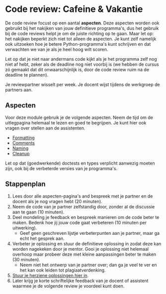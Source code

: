 # Code review: Cafeine & Vakantie

De code review focust op een aantal **aspecten**. Deze aspecten worden ook gebruikt bij het nakijken van jouw definitieve programma's, dus het gebruik bij de code reviews helpt je om de juiste richting op te gaan. Maar let op: het nakijken beperkt zich niet tot alleen de aspecten. Je kunt zelf namelijk ook uitzoeken hoe je betere Python-programma's kunt schrijven en dat verwachten we van je als je heel hoog wilt scoren.

Let op dat je niet naar andermans code kijkt als je het programma zelf nog niet af hebt, zeker als de deadline nog niet voorbij is (we hebben de cursus zó gemaakt dat dit onwaarschijnlijk is, door de code review ruim na de deadline te plannen).

Je reviewpartner wisselt per week. Je docent wijst tijdens de werkgroep de partners aan.

## Aspecten

Voor deze module gebruik je de volgende aspecten. Neem de tijd om de uitlegpagina helemaal te lezen en goed te begrijpen. Je kunt hier ook vragen over stellen aan de assistenten.

- [Formatting](/quality/formatting)
- [Comments](/quality/comments)
- [Naming](/quality/naming)
- [Cleanup](/quality/cleanup)

Let op dat (goedwerkende) doctests en types verplicht aanwezig moeten zijn, ook bij de verbeterde versies van je programma's.

## Stappenplan

1.  Lees door alle aspecten-pagina's and bespreek met je partner en de docent als je nog vragen hebt (20 minuten).
1.  Neem de code van je partner zelfstandig door, zonder al de discussie aan te gaan (10 minuten).
1.  Deel mondeling je feedback en bespreek manieren om de code beter te maken. Bedenk hoe jij jouw code gaat verbeteren (10 minuten per uitwerking).
    * Geef geen geschreven lijstje verbeterpunten aan je partner, maar ga echt het gesprek aan.
1.  Verbeter je oplossing en stuur de definitieve oplossing in zodat deze kan worden nagekeken door je mentor. Gooi je oplossing niet helemaal overhoop maar probeer deze met kleine aanpassingen beter te maken (30 minuten).
    * Neem niet het ontwerp van je partner over; dan ga je veel te ver en het kan ook leiden tot plagiaatverdenking.
1.  [Stuur je herziene oplossingen hier in](/reviews/m1/revised).
1.  Later krijg je korte schriftelijke feedback van je docent of assistent waarmee je de volgende review je voordeel kunt doen.
